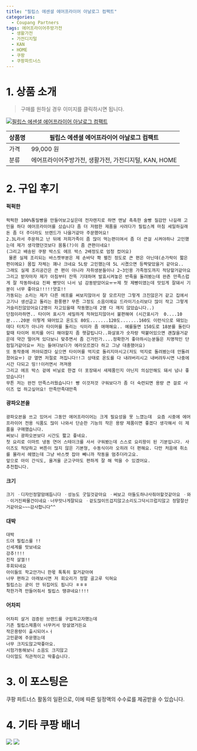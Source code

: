 ```yaml
---
title: "필립스 에센셜 에어프라이어 아날로그 컴팩트"
categories:
  - Coupang Partners
tags: 에어프라이어주방가전
  - 생활가전
  - 가전디지털
  - KAN
  - HOME
  - 쿠팡
  - 쿠팡파트너스
---
```

# 1. 상품 소개
> 구매를 원하실 경우 이미지를 클릭하시면 됩니다.

[![필립스 에센셜 에어프라이어 아날로그 컴팩트](https://static.coupangcdn.com/image/affiliate/banner/a9af2261cbd5622f7d032879b29801e2@2x.jpg)](https://coupa.ng/bOX8qu)

상품명 | 필립스 에센셜 에어프라이어 아날로그 컴팩트
-------|-------
가격 | 99,000 원
분류 | 에어프라이어주방가전, 생활가전, 가전디지털, KAN, HOME

# 2. 구입 후기

####    퍽퍽한
    퍽퍽한 100%통밀빵을 만들어보고싶은데 전자렌지로 하면 맨날 촉촉한 술빵 질감만 나길래 고민을 하다 에어프라이어를 샀습니다 좀 더 저렴한 제품을 사려다가 필립스께 마침 세일하길래 돈 좀 더 주더라도 브랜드가 나을거같아 주문했어요!
    2.3L라서 주문하고 난 뒤에 저희가족이 좀 많이 먹는편이여서 좀 더 큰걸 시켜야하나 고민했는데 제가 생각했던것보다 몸통(?)이 좀 큰편이네요!
    (그리고 배송된 쿠팡 박스도 에프 박스 2배정도로 엄청 컸어요)
     물론 실제 조리되는 바스켓부분은 제 손바닥 쫙 펼친 정도로 큰 편은 아닌데(손가락이 짧은 편이에요) 몸집 자체는 꽤나 크네요 5L랑 고민했는데 5L 시켰으면 등짝맞았을거 같아요..
    그래도 실제 조리공간은 큰 편이 아니라 자취생분들이나 2~3인용 가족정도까지 적당할거같아요
    그리고 받자마자 제가 아침부터 잔뜩 기대하며 발효시켜놓은 반죽을 돌려봤는데 완죤 만족스럽게 잘 작동하네요 진짜 빵맛이 나서 넘 감동받았어요ㅠㅠ제 첫 제빵이였는데 맛있게 잘돼서 기분이 너무 좋아요!!!!!얏호!!
    가동되는 소리는 제가 다른 에프를 써보지않아서 잘 모르지만 그렇게 크진않은거 같고 집에서 고기나 생선굽고 돌리는 환풍팬? 무튼 그정도 소음이에요 드라이기소리보다 많이 작고 그렇게 거슬리진않았어요(2명이 자고있을때 작동했는데 2명 다 깨지 않았습니다..)
    단점이라하면.. 타이머 표시가 세밀하게 적혀있지않아서 불편해여 (시간표시가  0....10분....20분 이렇게 돼어있고 온도도 80도.......120도.......160도 이런식으로 돼있는데다 터치가 아니라 타이머를 돌리는 식이라 좀 애매해요.. 예를들면 150도로 18분를 돌린다 할때 타이머 위치를 어디 해야할지 좀 헷갈립니다..화살표가 숫자랑 딱붙어있으면 괜찮을거같은데 약간 떨어져 있다보니 맞추면서 좀 긴가민가....정확한거 좋아하시는분들은 치명적인 단점일거같아요ㅠ 저는 들여다보다가 에라모르겠다 하고 그냥 대충했어요)
    또 동작중에 꺼야되겠다 싶으면 타이머를 억지로 돌리지마시고(저도 억지로 돌려봤는데 안돌려졌어요ㅠ) 걍 열면 저절로 꺼집니다!!그 상태로 온도를 다 내려버리시고 내버려두시면 나중에 시간 다되고 띵!!이러면서 꺼져용
    그리고 에프 박스 겉에 비닐로 한겹 더 포장돼서 새제품인지 아닌지 의심안해도 돼서 넘나 좋았습니다!
    무튼 저는 완전 만족스러웠습니다! 빵 이것저것 구워보다가 좀 더 숙련되면 용량 큰 걸로 사이즈 업 하고싶어요! 만족만족대만족

####    광파오븐을
    광파오븐을 쓰고 있어서 그동안 에어프라이어는 크게 필요성을 못 느꼈는데  요즘 시중에 에어프라이어 전용 식품도 많이 나와서 단순한 기능의 작은 용량 제품이면 좋겠다 생각해서 이 제품을 구매했습니다.
    써보니 광파오븐보다 시간도 짧고 좋네요.
    첫 요리로 이마트 냉동 연어 스테이크를 사서 구워봤는데 스스로 요리왕이 된 기분입니다. 사이즈도 적당하고 버튼이 많지 않은 기본형, 수동식이라 오히려 더 편해요. 다만 처음에 취소를 몰라서 헤맸는데 그냥 바스켓 잡아 빼니까 작동을 멈추더라고요. 
    앞으로 아이 간식도, 올겨울 군고구마도 편하게 잘 해 먹을 수 있겠어요.
    추천합니다.

####    크기
    크기 ㆍ디자인정말맘에듭니다 ㆍ성능도 굿일것같아요 ㆍ써보고 아들도하나사줘야할것같아요 ㆍ와 ㆍ이거진짜물건이네요ㆍ너무맛나게잘되요 ㆍ겉도많이뜨겁지않고소리도그닥시끄럽지않고 정말잘산거같아요~~~감사합니다^^

####    대박
    대박 
    드뎌 필립스를 !!
    신세계를 맛보네요
    강추!!!!
    진작 살껄!!
    후회되네요 
    아이들또 학교안가니 한몫 톡톡히 할거같아여
    너무 편하고 아래보시면 저 회오리가 정말 골고루 익혀요 
    필립스는 굳이 안 뒤집어도 됩니다 ㅎㅎㅎ
    착한가격 만들어줘서 필립스 땡큐네요!!!!

####    어차피
    어차피 살거 검증된 브랜드를 구입하고자했는데
    기존 필립스제품이 너무커서 망설였거든요
    작은용량이 출시되어ㅅㅓ
    고민끝에 주문했는데
    너무 크지도않고딱좋아요.
    시험가동해보니 소음도 크지않고
    다이얼도 직관적이고 딱좋습니다.

# 3. 이 포스팅은
쿠팡 파트너스 활동의 일환으로, 이에 따른 일정액의 수수료를 제공받을 수 있습니다.

# 4. 기타 쿠팡 배너
[![](https://ads-partners.coupang.com/banners/404218?subId=&traceId=V0-301-bae0f72e5e59e45f-I404218&w=728&h=90)](https://coupa.ng/bOXH5d)
[![](https://ads-partners.coupang.com/banners/404240?subId=&traceId=V0-301-371ae01f4226dec2-I404240&w=728&h=90)](https://coupa.ng/bOXIeg)

